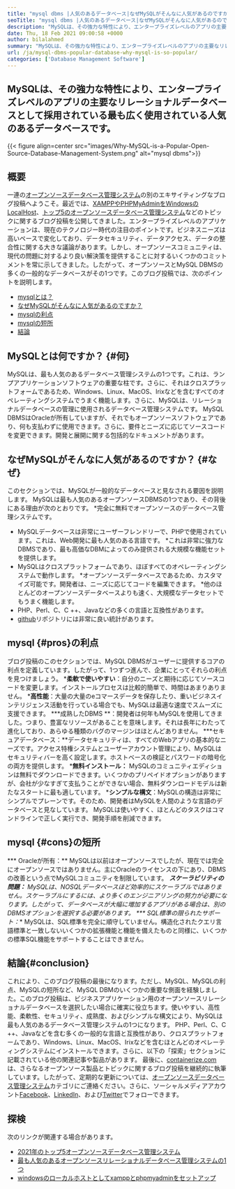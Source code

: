 ```yaml
---
title: "mysql dbms |人気のあるデータベース|なぜMySQLがそんなに人気があるのですか？" 
seoTitle: "mysql dbms |人気のあるデータベース|なぜMySQLがそんなに人気があるのですか？" 
description: "MySQLは、その強力な特性により、エンタープライズレベルのアプリの主要なリレーショナルデータベースとして採用されている最も広く使用されている一般的なデータベースです。" 
date: Thu, 18 Feb 2021 09:00:58 +0000
author: bilalahmed
summary: "MySQLは、その強力な特性により、エンタープライズレベルのアプリの主要なリレーショナルデータベースとして採用されている最も広く使用されている人気のあるデータベースです。" 
url: /ja/mysql-dbms-popular-database-why-mysql-is-so-popular/
categories: ['Database Management Software']
---
```


## MySQLは、その強力な特性により、エンタープライズレベルのアプリの主要なリレーショナルデータベースとして採用されている最も広く使用されている人気のあるデータベースです。

{{< figure align=center src="images/Why-MySQL-is-a-Popular-Open-Source-Database-Management-System.png" alt="mysql dbms">}}


## 概要
一連の[オープンソースデータベース管理システム][1]の別のエキサイティングなブログ投稿へようこそ。最近では、[XAMPPやPHPMyAdminをWindowsのLocalHost][2]、[トップ5のオープンソースデータベース管理システム][3]などのトピックに関するブログ投稿を公開してきました。エンタープライズレベルのアプリケーションは、現在のテクノロジー時代の注目のポイントです。ビジネスニーズは高いペースで変化しており、データセキュリティ、データアクセス、データの整合性に関する大きな議論があります。しかし、オープンソースコミュニティは、現代の問題に対するより良い解決策を提供することに対するいくつかのコミットメントを常に示してきました。したがって、オープンソースとMySQL DBMSの多くの一般的なデータベースがその1つです。このブログ投稿では、次のポイントを説明します。
  * [mysqlとは？][4]
  * [なぜMySQLがそんなに人気があるのですか？][5]
  * [mysqlの利点][6]
  * [mysqlの短所][7]
  * [結論][8]

## MySQLとは何ですか？ {#何}
MySQLは、最も人気のあるデータベース管理システムの1つです。これは、ランプアプリケーションソフトウェアの重要な柱です。さらに、それはクロスプラットフォームであるため、Windows、Linux、MacOS、Irixなどを含むすべてのオペレーティングシステムでうまく機能します。さらに、MySQLは、リレーショナルデータベースの管理に使用されるデータベース管理システムです。 MySQL DBMSはOracleが所有していますが、それでもオープンソースソフトウェアであり、何も支払わずに使用できます。さらに、要件とニーズに応じてソースコードを変更できます。開発と展開に関する包括的なドキュメントがあります。

## なぜMySQLがそんなに人気があるのですか？ {#なぜ}
このセクションでは、MySQLが一般的なデータベースと見なされる要因を説明します。 MySQLは最も人気のあるオープンソースDBMSの1つであり、その背後にある理由が次のとおりです。
  *完全に無料でオープンソースのデータベース管理システムです。
  * MySQLデータベースは非常にユーザーフレンドリーで、PHPで使用されています。これは、Web開発に最も人気のある言語です。
  *これは非常に強力なDBMSであり、最も高価なDBMによってのみ提供される大規模な機能セットを提供します。
  * MySQLはクロスプラットフォームであり、ほぼすべてのオペレーティングシステムで動作します。
  *オープンソースデータベースであるため、カスタマイズ可能です。開発者は、ニーズに応じてコードを編集できます。
  *他のほとんどのオープンソースデータベースよりも速く、大規模なデータセットでもうまく機能します。
  * PHP、Perl、C、C ++、Javaなどの多くの言語と互換性があります。
  * [github][9]リポジトリには非常に良い統計があります。

## mysql {#pros}の利点
ブログ投稿のこのセクションでは、MySQL DBMSがユーザーに提供するコアの利点を定義しています。したがって、1つずつ進んで、企業にとってそれらの利点を見つけましょう。
  ***柔軟で使いやすい**：自分のニーズと期待に応じてソースコードを変更します。インストールプロセスは比較的簡単で、時間はあまりありません。
  ***高性能**：大量の大量のeコマースデータを保存したり、重いビジネスインテリジェンス活動を行っている場合でも、MySQLは最適な速度でスムーズに支援できます。
  ***成熟したDBMS **：開発者は何年もMySQLを使用してきました。つまり、豊富なリソースがあることを意味します。それは長年にわたって進化しており、あらゆる種類のバグのマージンはほとんどありません。
  ***セキュアデータベース：**データセキュリティは、すべてのWebアプリの基本的なニーズです。アクセス特権システムとユーザーアカウント管理により、MySQLはセキュリティバーを高く設定します。ホストベースの検証とパスワードの暗号化の両方を提供します。
  ***無料インストール：** MySQLのコミュニティエディションは無料でダウンロードできます。いくつかのプリペイドオプションがありますが、会社が少なすぎて支払うことができない場合、無料ダウンロードモデルは新たなスタートに最も適しています。
  ***シンプルな構文**：MySQLの構造は非常にシンプルでプレーンです。そのため、開発者はMySQLを人間のような言語のデータベースと見なしています。 MySQLは使いやすく、ほとんどのタスクはコマンドラインで正しく実行でき、開発手順を削減できます。

## mysql {#cons}の短所
  *** Oracleが所有：** MySQLは以前はオープンソースでしたが、現在では完全にオープンソースではありません。主にOracleのライセンスの下にあり、DBMSの改善という点でMySQLコミュニティを制限しています。
  ***スケーラビリティの問題：** MySQLは、NOSQLデータベースほど効率的にスケーラブルではありません。スケーラブルにするには、より多くのエンジニアリングの努力が必要になります。したがって、データベースが大幅に増加するアプリがある場合は、別のDBMSオプションを選択する必要があります。
  *** SQL標準の限られたサポート：** MySQLは、SQL標準を完全に順守していません。構造化されたクエリ言語標準と一致しないいくつかの拡張機能と機能を備えたものと同様に、いくつかの標準SQL機能をサポートすることはできません。

## 結論{#conclusion}
これにより、このブログ投稿の最後になります。ただし、MySQL、MySQLの利点、MySQLの短所など、MySQL DBMのいくつかの重要な側面を経験しました。このブログ投稿は、ビジネスアプリケーション用のオープンソースリレーショナルデータベースを選択したい場合に確実に役立ちます。使いやすい、高性能、柔軟性、セキュリティ、成熟度、およびシンプルな構文により、MySQLは最も人気のあるデータベース管理システムの1つになります。 PHP、Perl、C、C ++、Javaなどを含む多くの一般的な言語と互換性があり、クロスプラットフォームであり、Windows、Linux、MacOS、Irixなどを含むほとんどのオペレーティングシステムにインストールできます。さらに、以下の「探索」セクションに記載されている他の関連記事や製品があります。
最後に、[containerize.com][10]は、さらなるオープンソース製品とトピックに関するブログ投稿を継続的に執筆しています。したがって、定期的な更新については、[オープンソースデータベース管理システム][11]カテゴリにご連絡ください。さらに、ソーシャルメディアアカウント[Facebook][12]、[LinkedIn][13]、および[Twitter][14]でフォローできます。

## 探検
次のリンクが関連する場合があります。
  * [2021年のトップ5オープンソースデータベース管理システム][3]
  * [最も人気のあるオープンソースリレーショナルデータベース管理システムの1つ][15]
  * [windowsのローカルホストとしてxamppとphpmyadminをセットアップ][2]

  
[1]: https://blog.containerize.com/category/database-management-software/
[2]: https://blog.containerize.com/database-management-software/how-to-setup-xampp-and-phpmyadmin-as-localhost-on-windows/
[3]: https://blog.containerize.com/2021/02/12/top-5-open-source-dbms-software-in-2021-mysql-and-alternatives/
[4]: #what
[5]: #why
[6]: #pros
[7]: #cons
[8]: #conclusion
[9]: https://github.com/mysql/mysql-server
[10]: https://www.containerize.com/
[11]: https://products.containerize.com/database-management-system
[12]: https://web.facebook.com/containerize
[13]: https://www.linkedin.com/company/containerize/
[14]: https://twitter.com/containerize_co
[15]: https://products.containerize.com/database-management-system/mysql
